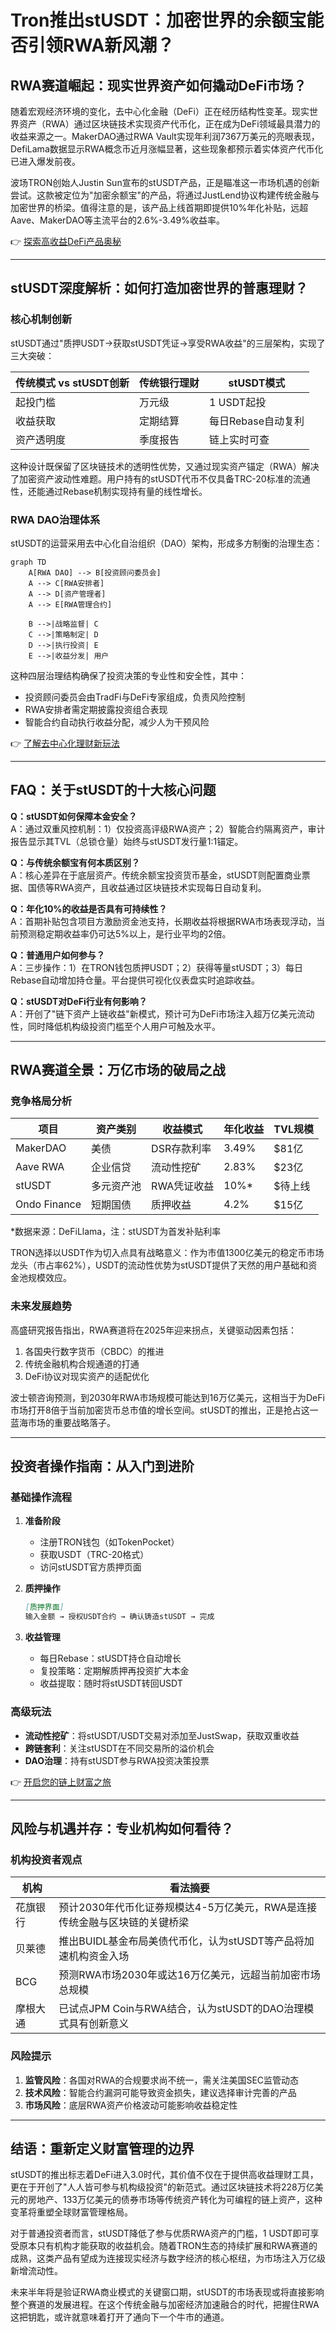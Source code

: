 # Tron推出stUSDT：加密世界的余额宝能否引领RWA新风潮？

## RWA赛道崛起：现实世界资产如何撬动DeFi市场？

随着宏观经济环境的变化，去中心化金融（DeFi）正在经历结构性变革。现实世界资产（RWA）通过区块链技术实现资产代币化，正在成为DeFi领域最具潜力的收益来源之一。MakerDAO通过RWA Vault实现年利润7367万美元的亮眼表现，DefiLama数据显示RWA概念币近月涨幅显著，这些现象都预示着实体资产代币化已进入爆发前夜。

波场TRON创始人Justin Sun宣布的stUSDT产品，正是瞄准这一市场机遇的创新尝试。这款被定位为"加密余额宝"的产品，将通过JustLend协议构建传统金融与加密世界的桥梁。值得注意的是，该产品上线首期即提供10%年化补贴，远超Aave、MakerDAO等主流平台的2.6%-3.49%收益率。

👉 [探索高收益DeFi产品奥秘](https://bit.ly/okx_welcome)

---

## stUSDT深度解析：如何打造加密世界的普惠理财？

### 核心机制创新

stUSDT通过"质押USDT→获取stUSDT凭证→享受RWA收益"的三层架构，实现了三大突破：

| 传统模式 vs stUSDT创新 | 传统银行理财 | stUSDT模式 |
|------------------------|--------------|------------|
| 起投门槛               | 万元级       | 1 USDT起投 |
| 收益获取               | 定期结算     | 每日Rebase自动复利 |
| 资产透明度             | 季度报告     | 链上实时可查 |

这种设计既保留了区块链技术的透明性优势，又通过现实资产锚定（RWA）解决了加密资产波动性难题。用户持有的stUSDT代币不仅具备TRC-20标准的流通性，还能通过Rebase机制实现持有量的线性增长。

### RWA DAO治理体系

stUSDT的运营采用去中心化自治组织（DAO）架构，形成多方制衡的治理生态：

```mermaid
graph TD
    A[RWA DAO] --> B[投资顾问委员会]
    A --> C[RWA安排者]
    A --> D[资产管理者]
    A --> E[RWA管理合约]
    
    B -->|战略监督| C
    C -->|策略制定| D
    D -->|执行投资| E
    E -->|收益分发| 用户
```

这种四层治理结构确保了投资决策的专业性和安全性，其中：
- 投资顾问委员会由TradFi与DeFi专家组成，负责风险控制
- RWA安排者需定期披露投资组合表现
- 智能合约自动执行收益分配，减少人为干预风险

👉 [了解去中心化理财新玩法](https://bit.ly/okx_welcome)

---

## FAQ：关于stUSDT的十大核心问题

**Q：stUSDT如何保障本金安全？**  
A：通过双重风控机制：1）仅投资高评级RWA资产；2）智能合约隔离资产，审计报告显示其TVL（总锁仓量）始终与stUSDT发行量1:1锚定。

**Q：与传统余额宝有何本质区别？**  
A：核心差异在于底层资产。传统余额宝投资货币基金，stUSDT则配置商业票据、国债等RWA资产，且收益通过区块链技术实现每日自动复利。

**Q：年化10%的收益是否具有可持续性？**  
A：首期补贴包含项目方激励资金池支持，长期收益将根据RWA市场表现浮动，当前预测稳定期收益率仍可达5%以上，是行业平均的2倍。

**Q：普通用户如何参与？**  
A：三步操作：1）在TRON钱包质押USDT；2）获得等量stUSDT；3）每日Rebase自动增加持仓量。平台提供可视化仪表盘实时追踪收益。

**Q：stUSDT对DeFi行业有何影响？**  
A：开创了"链下资产上链收益"新模式，预计可为DeFi市场注入超万亿美元流动性，同时降低机构级投资门槛至个人用户可触及水平。

---

## RWA赛道全景：万亿市场的破局之战

### 竞争格局分析

| 项目        | 资产类别   | 收益模式     | 年化收益 | TVL规模 |
|-------------|------------|--------------|----------|---------|
| MakerDAO    | 美债       | DSR存款利率  | 3.49%    | $81亿   |
| Aave RWA    | 企业信贷   | 流动性挖矿   | 2.83%    | $23亿   |
| stUSDT      | 多元资产池 | RWA凭证收益  | 10%*     | $待上线 |
| Ondo Finance| 短期国债   | 质押收益     | 4.2%     | $15亿   |

*数据来源：DeFiLlama，注：stUSDT为首发补贴利率

TRON选择以USDT作为切入点具有战略意义：作为市值1300亿美元的稳定币市场龙头（市占率62%），USDT的流动性优势为stUSDT提供了天然的用户基础和资金池规模效应。

### 未来发展趋势

高盛研究报告指出，RWA赛道将在2025年迎来拐点，关键驱动因素包括：
1. 各国央行数字货币（CBDC）的推进
2. 传统金融机构合规通道的打通
3. DeFi协议对现实资产的适配优化

波士顿咨询预测，到2030年RWA市场规模可能达到16万亿美元，这相当于为DeFi市场打开8倍于当前加密货币总市值的增长空间。stUSDT的推出，正是抢占这一蓝海市场的重要战略落子。

---

## 投资者操作指南：从入门到进阶

### 基础操作流程

1. **准备阶段**
   - 注册TRON钱包（如TokenPocket）
   - 获取USDT（TRC-20格式）
   - 访问stUSDT官方质押页面

2. **质押操作**
   ```markdown
   [质押界面]
   输入金额 → 授权USDT合约 → 确认铸造stUSDT → 完成
   ```

3. **收益管理**
   - 每日Rebase：stUSDT持仓自动增长
   - 复投策略：定期解质押再投资扩大本金
   - 收益提取：随时将stUSDT转回USDT

### 高级玩法

- **流动性挖矿**：将stUSDT/USDT交易对添加至JustSwap，获取双重收益
- **跨链套利**：关注stUSDT在不同交易所的溢价机会
- **DAO治理**：持有stUSDT参与RWA投资决策投票

👉 [开启您的链上财富之旅](https://bit.ly/okx_welcome)

---

## 风险与机遇并存：专业机构如何看待？

### 机构投资者观点

| 机构       | 看法摘要 |
|------------|----------|
| 花旗银行   | 预计2030年代币化证券规模达4-5万亿美元，RWA是连接传统金融与区块链的关键桥梁 |
| 贝莱德     | 推出BUIDL基金布局美债代币化，认为stUSDT等产品将加速机构资金入场 |
| BCG        | 预测RWA市场2030年或达16万亿美元，远超当前加密市场总规模 |
| 摩根大通   | 已试点JPM Coin与RWA结合，认为stUSDT的DAO治理模式具有创新意义 |

### 风险提示

1. **监管风险**：各国对RWA的合规要求尚不统一，需关注美国SEC监管动态
2. **技术风险**：智能合约漏洞可能导致资金损失，建议选择审计完善的产品
3. **市场风险**：底层RWA资产价格波动可能影响收益稳定性

---

## 结语：重新定义财富管理的边界

stUSDT的推出标志着DeFi进入3.0时代，其价值不仅在于提供高收益理财工具，更在于开创了"人人皆可参与机构级投资"的新范式。通过区块链技术将228万亿美元的房地产、133万亿美元的债券市场等传统资产转化为可编程的链上资产，这种变革将重塑全球财富管理格局。

对于普通投资者而言，stUSDT降低了参与优质RWA资产的门槛，1 USDT即可享受原本只有机构才能获取的收益机会。随着TRON生态的持续扩展和RWA赛道的成熟，这类产品有望成为连接现实经济与数字经济的核心枢纽，为市场注入万亿级新增流动性。

未来半年将是验证RWA商业模式的关键窗口期，stUSDT的市场表现或将直接影响整个赛道的发展进程。在这个传统金融与加密经济加速融合的时代，把握住RWA这把钥匙，或许就意味着打开了通向下一个牛市的通道。